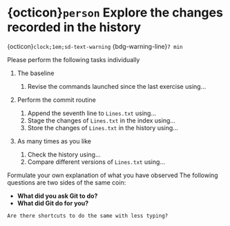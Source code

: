 
# {octicon}`person` Explore the changes recorded in the history
{octicon}`clock;1em;sd-text-warning` {bdg-warning-line}`7 min`

Please perform the following tasks individually

1. The baseline
    1. Revise the commands launched since the last exercise using...

2. Perform the commit routine
    1. Append the seventh line to `Lines.txt` using...
    1. Stage the changes of `Lines.txt` in the index using...
    1. Store the changes of `Lines.txt` in the history using...

3. As many times as you like
    1. Check the history using...
    1. Compare different versions of `Lines.txt` using...

Formulate your own explanation of what you have observed
The following questions are two sides of the same coin:
* **What did you ask Git to do?**
* **What did Git do for you?**

````{attention}
Are there shortcuts to do the same with less typing?
````
